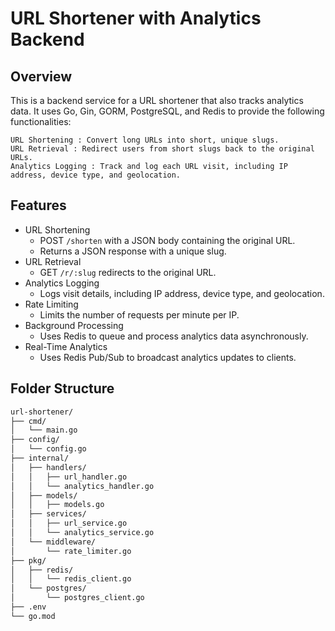 # URL Shortener with Analytics Backend 
## Overview 
This is a backend service for a URL shortener that also tracks analytics data. It uses Go, Gin, GORM, PostgreSQL, and Redis to provide the following functionalities: 

    URL Shortening : Convert long URLs into short, unique slugs.
    URL Retrieval : Redirect users from short slugs back to the original URLs.
    Analytics Logging : Track and log each URL visit, including IP address, device type, and geolocation.

## Features

- URL Shortening
    - POST `/shorten` with a JSON body containing the original URL.
    - Returns a JSON response with a unique slug.
- URL Retrieval
    - GET `/r/:slug` redirects to the original URL.
- Analytics Logging
    - Logs visit details, including IP address, device type, and geolocation.
- Rate Limiting
    - Limits the number of requests per minute per IP.
- Background Processing
    - Uses Redis to queue and process analytics data asynchronously.
- Real-Time Analytics
    - Uses Redis Pub/Sub to broadcast analytics updates to clients.

## Folder Structure
```bash
url-shortener/
├── cmd/
│   └── main.go
├── config/
│   └── config.go
├── internal/
│   ├── handlers/
│   │   ├── url_handler.go
│   │   └── analytics_handler.go
│   ├── models/
│   │   ├── models.go
│   ├── services/
│   │   ├── url_service.go
│   │   └── analytics_service.go
│   └── middleware/
│       └── rate_limiter.go
├── pkg/
│   ├── redis/
│   │   └── redis_client.go
│   └── postgres/
│       └── postgres_client.go
├── .env
└── go.mod
```